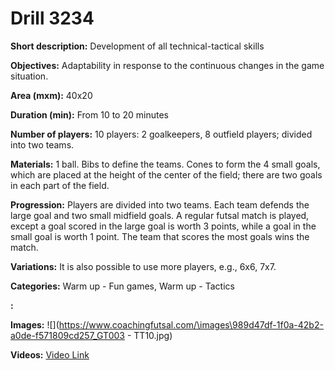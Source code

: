 # Drill 3234

**Short description:**
Development of all technical-tactical skills

**Objectives:**
Adaptability in response to the continuous changes in the game situation.

**Area (mxm):**
40x20

**Duration (min):**
From 10 to 20 minutes

**Number of players:**
10 players: 2 goalkeepers, 8 outfield players; divided into two teams.

**Materials:**
1 ball. Bibs to define the teams. Cones to form the 4 small goals, which are placed at the height of the center of the field; there are two goals in each part of the field.

**Progression:**
Players are divided into two teams. Each team defends the large goal and two small midfield goals. A regular futsal match is played, except a goal scored in the large goal is worth 3 points, while a goal in the small goal is worth 1 point. The team that scores the most goals wins the match.

**Variations:**
It is also possible to use more players, e.g., 6x6, 7x7.

**Categories:**
Warm up - Fun games, Warm up - Tactics

**:**


**Images:**
![](https://www.coachingfutsal.com/\images\989d47df-1f0a-42b2-a0de-f571809cd257_GT003 - TT10.jpg)

**Videos:**
[Video Link](https://www.youtube.com/embed/fbr4gdauMbE)

